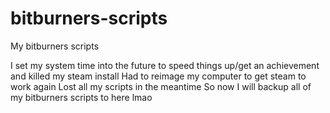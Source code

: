 # bitburners-scripts
My bitburners scripts

I set my system time into the future to speed things up/get an achievement and killed my steam install 
Had to reimage my computer to get steam to work again
Lost all my scripts in the meantime 
So now I will backup all of my bitburners scripts to here lmao
